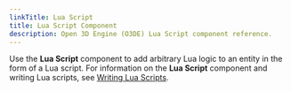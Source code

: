 ```yaml
---
linkTitle: Lua Script
title: Lua Script Component
description: Open 3D Engine (O3DE) Lua Script component reference.
---
```


Use the **Lua Script** component to add arbitrary Lua logic to an entity in the form of a Lua script. For information on the **Lua Script** component and writing Lua scripts, see [Writing Lua Scripts](/docs/user-guide/scripting/lua/).
